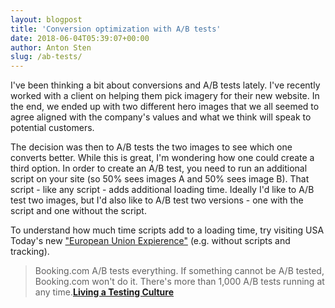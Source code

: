 ```yaml
---
layout: blogpost
title: 'Conversion optimization with A/B tests'
date: 2018-06-04T05:39:07+00:00
author: Anton Sten
slug: /ab-tests/
---
```


I've been thinking a bit about conversions and A/B tests lately. I've recently worked with a client on helping them pick imagery for their new website. In the end, we ended up with two different hero images that we all seemed to agree aligned with the company's values and what we think will speak to potential customers.

The decision was then to A/B tests the two images to see which one converts better. While this is great, I'm wondering how one could create a third option. In order to create an A/B test, you need to run an additional script on your site (so 50% sees images A and 50% sees image B). That script - like any script - adds additional loading time. Ideally I'd like to A/B test two images, but I'd also like to A/B test two versions - one with the script and one without the script.

To understand how much time scripts add to a loading time, try visiting USA Today's new ["European Union Expierence"](https://eu.usatoday.com) (e.g. without scripts and tracking). 

>Booking.com A/B tests everything. If something cannot be A/B tested, Booking.com won't do it. There's more than 1,000 A/B tests running at any time.**[Living a Testing Culture](/abtests)**
